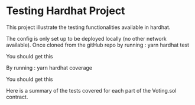 # Testing Hardhat Project

This project illustrate the testing functionalities available in hardhat.

The config is only set up to be deployed locally (no other network available).
Once cloned from the gitHub repo by running : yarn hardhat test

You should get this

By running : yarn hardhat coverage

You should get this

Here is a summary of the tests covered for each part of the Voting.sol contract.
